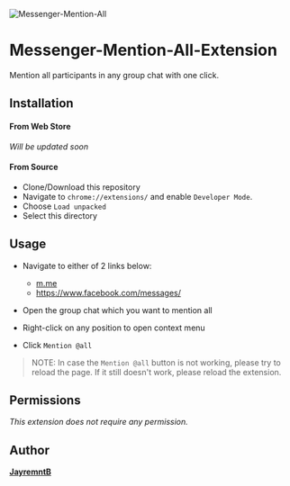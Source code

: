 ![Messenger-Mention-All](https://i.ibb.co/Pw5WXSW/Messenger-all-release-engver.png)
# Messenger-Mention-All-Extension

Mention all participants in any group chat with one click.

## Installation

#### From Web Store

_Will be updated soon_

#### From Source

- Clone/Download this repository
- Navigate to `chrome://extensions/` and enable `Developer Mode`.
- Choose `Load unpacked`
- Select this directory

## Usage

- Navigate to either of 2 links below:
    - [m.me](https://m.me/)
    - https://www.facebook.com/messages/

- Open the group chat which you want to mention all

- Right-click on any position to open context menu
  
- Click `Mention @all`

> NOTE: In case the `Mention @all` button is not working, please try to reload the page. If it still doesn't work, please reload the extension.


## Permissions

_This extension does not require any permission._

## Author

__[JayremntB](https://github.com/JayremntB)__
